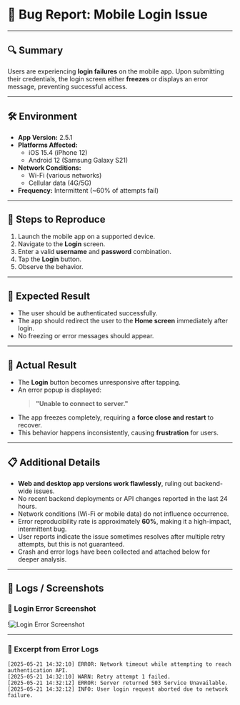 # 🐞 Bug Report: Mobile Login Issue

---

## 🔍 Summary
Users are experiencing **login failures** on the mobile app. Upon submitting their credentials, the login screen either **freezes** or displays an error message, preventing successful access.

---

## 🛠️ Environment
- **App Version:** 2.5.1  
- **Platforms Affected:**  
  - iOS 15.4 (iPhone 12)  
  - Android 12 (Samsung Galaxy S21)  
- **Network Conditions:**  
  - Wi-Fi (various networks)  
  - Cellular data (4G/5G)  
- **Frequency:** Intermittent (~60% of attempts fail)

---

## 🧭 Steps to Reproduce
1. Launch the mobile app on a supported device.
2. Navigate to the **Login** screen.
3. Enter a valid **username** and **password** combination.
4. Tap the **Login** button.
5. Observe the behavior.

---

## 🎯 Expected Result
- The user should be authenticated successfully.
- The app should redirect the user to the **Home screen** immediately after login.
- No freezing or error messages should appear.

---

## 🚫 Actual Result
- The **Login** button becomes unresponsive after tapping.
- An error popup is displayed:  
  > **"Unable to connect to server."**
- The app freezes completely, requiring a **force close and restart** to recover.
- This behavior happens inconsistently, causing **frustration** for users.

---

## 📋 Additional Details
- **Web and desktop app versions work flawlessly**, ruling out backend-wide issues.
- No recent backend deployments or API changes reported in the last 24 hours.
- Network conditions (Wi-Fi or mobile data) do not influence occurrence.
- Error reproducibility rate is approximately **60%**, making it a high-impact, intermittent bug.
- User reports indicate the issue sometimes resolves after multiple retry attempts, but this is not guaranteed.
- Crash and error logs have been collected and attached below for deeper analysis.

---

## 🐞 Logs / Screenshots

### 📸 Login Error Screenshot  
!![Login Error Screenshot](login_error.png)


---

### 📝 Excerpt from Error Logs
```plaintext
[2025-05-21 14:32:10] ERROR: Network timeout while attempting to reach authentication API.
[2025-05-21 14:32:10] WARN: Retry attempt 1 failed.
[2025-05-21 14:32:12] ERROR: Server returned 503 Service Unavailable.
[2025-05-21 14:32:12] INFO: User login request aborted due to network failure.
